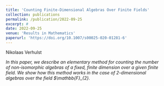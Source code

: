 ```yaml
---
title: 'Counting Finite-Dimensional Algebras Over Finite Fields'
collection: publications
permalink: /publication/2022-09-25
excerpt: # 
date: 2022-09-25
venue: 'Results in Mathematics'
paperurl: 'https://doi.org/10.1007/s00025-020-01281-6'
---
```

Nikolaas Verhulst

*In this paper, we describe an elementary method for counting the number of non-isomorphic algebras of a fixed, 
finite dimension over a given finite field. We show how this method works in the case of 2-dimensional algebras 
over the field $\mathbb{F}_{2}.*
